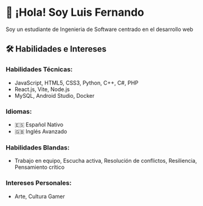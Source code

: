 # 👋 ¡Hola! Soy Luis Fernando 
Soy un estudiante de Ingenieria de Software centrado en el desarrollo web

## 🛠 Habilidades e Intereses  

### **Habilidades Técnicas:**  
- JavaScript, HTML5, CSS3, Python, C++, C#, PHP  
- React.js, Vite, Node.js  
- MySQL, Android Studio, Docker  

### **Idiomas:**  
- 🇪🇸 Español Nativo  
- 🇬🇧 Inglés Avanzado  

### **Habilidades Blandas:**  
- Trabajo en equipo, Escucha activa, Resolución de conflictos, Resiliencia, Pensamiento crítico  

### **Intereses Personales:**  
- Arte, Cultura Gamer  
